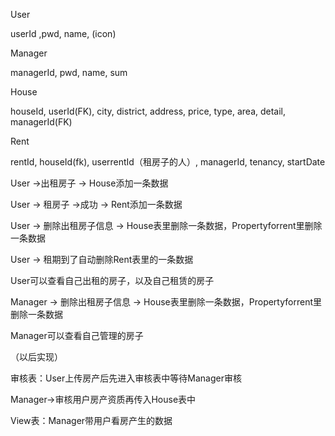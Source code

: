 User

userId ,pwd, name, (icon)



Manager

managerId, pwd, name, sum



House

houseId, userId(FK), city, district, address,  price, type, area, detail, managerId(FK)



Rent

rentId, houseId(fk), userrentId（租房子的人）, managerId,  tenancy, startDate



User ->出租房子 -> House添加一条数据

User -> 租房子   ->成功 -> Rent添加一条数据

User -> 删除出租房子信息 -> House表里删除一条数据，Propertyforrent里删除一条数据

User -> 租期到了自动删除Rent表里的一条数据

User可以查看自己出租的房子，以及自己租赁的房子



Manager -> 删除出租房子信息 -> House表里删除一条数据，Propertyforrent里删除一条数据

Manager可以查看自己管理的房子





（以后实现）

审核表：User上传房产后先进入审核表中等待Manager审核

Manager->审核用户房产资质再传入House表中



View表：Manager带用户看房产生的数据

